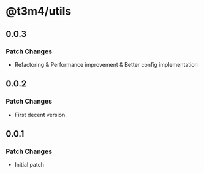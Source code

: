 # @t3m4/utils

## 0.0.3

### Patch Changes

- Refactoring & Performance improvement & Better config implementation

## 0.0.2

### Patch Changes

- First decent version.

## 0.0.1

### Patch Changes

- Initial patch
